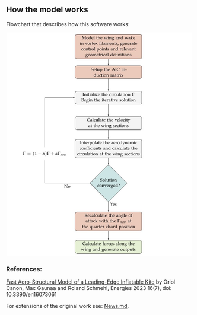 ## How the model works

Flowchart that describes how this software works:

<p align="center"><img src="https://raw.githubusercontent.com/Albatross-Kite-Transport/VortexStepMethod.jl/refs/heads/main/docs/src/Flowchart.png" width="500" /></p>

### References:

[Fast Aero-Structural Model of a Leading-Edge Inflatable Kite](https://www.mdpi.com/1996-1073/16/7/3061) by Oriol Canon, Mac Gaunaa and Roland Schmehl, Energies 2023 16(7),   doi: 10.3390/en16073061

For extensions of the original work see: [News.md](https://github.com/Albatross-Kite-Transport/VortexStepMethod.jl/blob/main/NEWS.md).